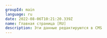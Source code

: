 ```yaml
---
groupId: main
language: ru
date: 2022-08-06T10:21:20.339Z
name: Главная страница [RU]
description: Эти данные редактируются в СMS
---
```

